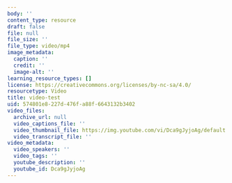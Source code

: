 ```yaml
---
body: ''
content_type: resource
draft: false
file: null
file_size: ''
file_type: video/mp4
image_metadata:
  caption: ''
  credit: ''
  image-alt: ''
learning_resource_types: []
license: https://creativecommons.org/licenses/by-nc-sa/4.0/
resourcetype: Video
title: video-test
uid: 574801e8-227d-476f-a88f-6643132b3402
video_files:
  archive_url: null
  video_captions_file: ''
  video_thumbnail_file: https://img.youtube.com/vi/Dca9gJyjoAg/default.jpg
  video_transcript_file: ''
video_metadata:
  video_speakers: ''
  video_tags: ''
  youtube_description: ''
  youtube_id: Dca9gJyjoAg
---
```

